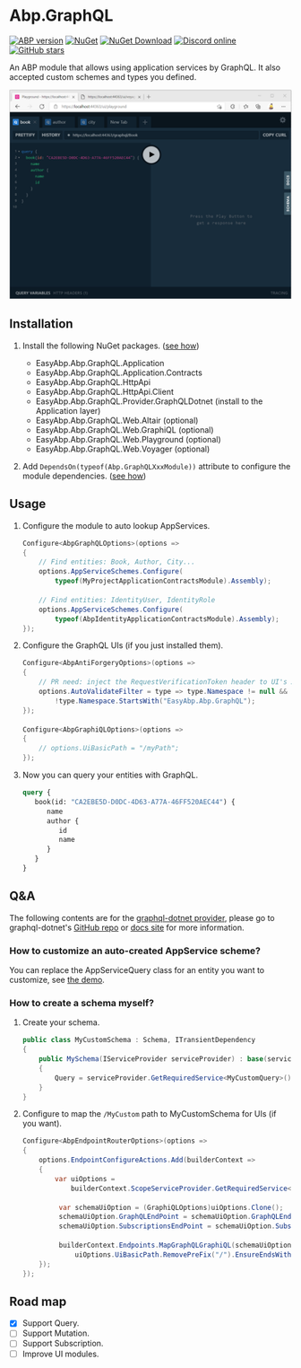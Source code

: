 # Abp.GraphQL

[![ABP version](https://img.shields.io/badge/dynamic/xml?style=flat-square&color=yellow&label=abp&query=%2F%2FProject%2FPropertyGroup%2FAbpVersion&url=https%3A%2F%2Fraw.githubusercontent.com%2FEasyAbp%2FAbp.GraphQL%2Fmain%2FDirectory.Build.props)](https://abp.io)
[![NuGet](https://img.shields.io/nuget/v/EasyAbp.Abp.GraphQL.Provider.Shared.svg?style=flat-square)](https://www.nuget.org/packages/EasyAbp.Abp.GraphQL.Provider.Shared)
[![NuGet Download](https://img.shields.io/nuget/dt/EasyAbp.Abp.GraphQL.Provider.Shared.svg?style=flat-square)](https://www.nuget.org/packages/EasyAbp.Abp.GraphQL.Provider.Shared)
[![Discord online](https://badgen.net/discord/online-members/xyg8TrRa27?label=Discord)](https://discord.gg/xyg8TrRa27)
[![GitHub stars](https://img.shields.io/github/stars/EasyAbp/Abp.GraphQL?style=social)](https://www.github.com/EasyAbp/Abp.GraphQL)

An ABP module that allows using application services by GraphQL. It also accepted custom schemes and types you defined.

![UI](/modules/Abp.GraphQL/images/UI.apng)

## Installation

1. Install the following NuGet packages. ([see how](https://github.com/EasyAbp/EasyAbpGuide/blob/master/docs/How-To.md#add-nuget-packages))

    * EasyAbp.Abp.GraphQL.Application
    * EasyAbp.Abp.GraphQL.Application.Contracts
    * EasyAbp.Abp.GraphQL.HttpApi
    * EasyAbp.Abp.GraphQL.HttpApi.Client
    * EasyAbp.Abp.GraphQL.Provider.GraphQLDotnet (install to the Application layer)
    * EasyAbp.Abp.GraphQL.Web.Altair (optional)
    * EasyAbp.Abp.GraphQL.Web.GraphiQL (optional)
    * EasyAbp.Abp.GraphQL.Web.Playground (optional)
    * EasyAbp.Abp.GraphQL.Web.Voyager (optional)

2. Add `DependsOn(typeof(Abp.GraphQLXxxModule))` attribute to configure the module dependencies. ([see how](https://github.com/EasyAbp/EasyAbpGuide/blob/master/docs/How-To.md#add-module-dependencies))

## Usage

1. Configure the module to auto lookup AppServices.
    ```c#
    Configure<AbpGraphQLOptions>(options =>
    {
        // Find entities: Book, Author, City...
        options.AppServiceSchemes.Configure(
            typeof(MyProjectApplicationContractsModule).Assembly);

        // Find entities: IdentityUser, IdentityRole
        options.AppServiceSchemes.Configure(
            typeof(AbpIdentityApplicationContractsModule).Assembly);
    });
    ```
1. Configure the GraphQL UIs (if you just installed them).
    ```c#
    Configure<AbpAntiForgeryOptions>(options =>
    {
        // PR need: inject the RequestVerificationToken header to UI's AJAX request.
        options.AutoValidateFilter = type => type.Namespace != null &&
            !type.Namespace.StartsWith("EasyAbp.Abp.GraphQL");
    });

    Configure<AbpGraphiQLOptions>(options =>
    {
        // options.UiBasicPath = "/myPath";
    });
    ```

1. Now you can query your entities with GraphQL.
   ```graphql
   query {
      book(id: "CA2EBE5D-D0DC-4D63-A77A-46FF520AEC44") {
         name
         author {
            id
            name
         }
      }
   }
   ```

## Q&A

The following contents are for the [graphql-dotnet provider](https://github.com/EasyAbp/Abp.GraphQL/tree/main/src/EasyAbp.Abp.GraphQL.Provider.GraphQLDotnet), please go to graphql-dotnet's [GitHub repo](https://github.com/graphql-dotnet/graphql-dotnet) or [docs site](https://graphql-dotnet.github.io/) for more information.

### How to customize an auto-created AppService scheme?

You can replace the AppServiceQuery class for an entity you want to customize, see [the demo](https://github.com/EasyAbp/Abp.GraphQL/blob/main/test/EasyAbp.Abp.GraphQL.Provider.GraphQLDotnet.Tests/AuthorAppServiceQuery.cs#L15).

### How to create a schema myself?

1. Create your schema.
   ```c#
   public class MyCustomSchema : Schema, ITransientDependency
   {
       public MySchema(IServiceProvider serviceProvider) : base(serviceProvider)
       {
           Query = serviceProvider.GetRequiredService<MyCustomQuery>();
       }
   }
   ```
2. Configure to map the `/MyCustom` path to MyCustomSchema for UIs (if you want).
   ```c#
   Configure<AbpEndpointRouterOptions>(options =>
   {
       options.EndpointConfigureActions.Add(builderContext =>
       {
           var uiOptions =
               builderContext.ScopeServiceProvider.GetRequiredService<IOptions<AbpGraphiQLOptions>>().Value;
   
            var schemaUiOption = (GraphiQLOptions)uiOptions.Clone();
            schemaUiOption.GraphQLEndPoint = schemaUiOption.GraphQLEndPoint.Value.EnsureEndsWith('/') + "MyCustom";
            schemaUiOption.SubscriptionsEndPoint = schemaUiOption.SubscriptionsEndPoint.Value.EnsureEndsWith('/') + "MyCustom";
   
            builderContext.Endpoints.MapGraphQLGraphiQL(schemaUiOption,
                uiOptions.UiBasicPath.RemovePreFix("/").EnsureEndsWith('/') + "MyCustom");
       });
   });
   ```

## Road map

- [x] Support Query.
- [ ] Support Mutation.
- [ ] Support Subscription.
- [ ] Improve UI modules.

